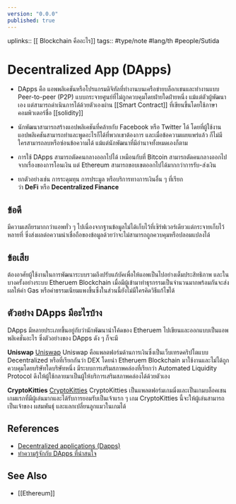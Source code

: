```yaml
---
version: "0.0.0"
published: true
---
```

uplinks:: [[ Blockchain คืออะไร]]
tags:: #type/note #lang/th #people/Sutida

# Decentralized App (DApps)
- DApps คือ แอพพลิเคชันหรือโปรแกรมดิจิทัลที่ทำงานบนเครือข่ายบล็อกเชนและทำงานแบบ Peer-to-peer (P2P) แบบกระจายศูนย์ที่ไม่ถูกควบคุมโดยฝ่ายใดฝ่ายหนึ่ง แม้แต่ตัวผู้พัฒนาเอง แต่สามารถดำเนินการได้ด้วยตัวเองผ่าน [[Smart Contract]] ที่เขียนขึ้นโดยใช้ภาษาคอมพิวเตอร์ชื่อ [[solidity]]

- นักพัฒนาสามารถสร้างแอปพลิเคชันที่คล้ายกับ Facebook หรือ Twitter ได้ โดยที่ผู้ใช้งานแอปพลิเคชันสามารถทำและพูดอะไรก็ได้ที่พวกเขาต้องการ และเมื่อข้อความเผยแพร่แล้ว ก็ไม่มีใครสามารถลบหรือซ่อนข้อความได้ แม้แต่นักพัฒนาที่มีอำนาจทั้งหมดเองก็ตาม
- การใช้ DApps สามารถตัดคนกลางออกไปได้ เหมือนกับที่ Bitcoin สามารถตัดคนกลางออกไปจากเรื่องของการโอนเงิน แต่ Ethereum สามารถขอบเขตออกไปได้มากกว่าการรับ-ส่งเงิน
- ยกตัวอย่างเช่น การระดุมทุน การประมูล หรือบริการทางการเงินอื่น ๆ ที่เรียกว่า **DeFi** หรือ **Decentralized Finance**

## ข้อดี
มีความเสถียรมากกว่าแอพทั่ว ๆ ไปเนื่องจากฐานข้อมูลไม่ได้เก็บไว้ที่เซิร์ฟเวอร์เดียวแต่กระจายเก็บไว้หลายที่ ซึ่งส่งผลต่อความน่าเชื่อถือของข้อมูลด้วยว่าจะไม่สามารถถูกควบคุมหรือปลอมแปลงได้

## ข้อเสีย
ต้องอาศัยผู้ใช้งานในการพัฒนาระบบรวมถึงปรับแก้บัคเพื่อให้แอพเป็นไปอย่างเต็มประสิทธิภาพ และในบางครั้งอย่างระบบ Etheruem Blockchain เมื่อมีผู้เข้ามาทำธุรกรรมเป็นจำนวนมากพร้อมกันจะส่งผลให้ค่า Gas หรือค่าธรรมเนียมแพงขึ้นซึ่งในส่วนนี้ยังไม่มีใครคิดวิธีแก้ไขได้

## ตัวอย่าง DApps มีอะไรบ้าง
DApps มีหลายประเภทขึ้นอยู่กับว่านักพัฒนานำโค้ดของ Etheruem ไปเขียนและออกแบบเป็นแอพพลิเคชั่นอะไร ซึ่งตัวอย่างของ DApps ดัง ๆ ก็จะมี

 **Uniswap**
  [Uniswap](https://uniswap.org/)
Uniswap คือแพลตฟอร์มด้านการเงินซึ่งเป็นเว็บเทรดคริปโตแบบ Decentralized หรือที่เรียกกันว่า DEX โดยนำ Etheruem Blockchain มาใช้งานและไม่ได้ถูกควบคุมโดยบริษัทใดบริษัทหนึ่ง มีระบบการเสริมสภาพคล่องที่เรียกว่า Automated Liquidity Protocol ดึงให้ผู้ใช้กลายมาเป็นผู้ให้บริการเสริมสภาพคล่องได้ด้วยตัวเอง

 **CryptoKitties**
 [CryptoKitties](https://www.cryptokitties.co/)
CryptoKitties เป็นแพลตฟอร์มเกมมิ่งและเป็นเกมบล็อคเชนเกมแรกที่มีผู้เล่นมากและได้รับการยอมรับเป็นเจ้าแรก ๆ เกม CryptoKitties นี้จะให้ผู้เล่นสามารถเป็นเจ้าของ ผสมพันธุ์ และแลกเปลี่ยนลูกแมวในเกมได้

## References
- [Decentralized applications (Dapps)](https://zipmex.com/th/glossary/dapps/)
- [ทำความรู้จักกับ DApps ที่น่าสนใจ](https://medium.com/bitkub/dapps-35ef97fa2495)
## See Also
- [[Ethereum]]
